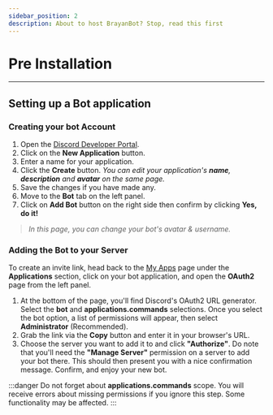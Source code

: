 ```yaml
---
sidebar_position: 2
description: About to host BrayanBot? Stop, read this first
---
```

# Pre Installation

---
## Setting up a Bot application

### Creating your bot Account

1. Open the [Discord Developer Portal](https://discord.com/developers/applications/me).
2. Click on the **New Application** button.
3. Enter a name for your application.
4. Click the **Create** button. 
_You can edit your application's **name**, **description** and **avatar** on the same page._
5. Save the changes if you have made any.
6. Move to the **Bot** tab on the left panel.
7. Click on **Add Bot** button on the right side then confirm by clicking **Yes, do it!**

> _In this page, you can change your bot's avatar & username._

### Adding the Bot to your Server

To create an invite link, head back to the [My Apps](https://discord.com/developers/applications/me) page under the **Applications** section, click on your bot application, and open the **OAuth2** page from the left panel.

1. At the bottom of the page, you'll find Discord's OAuth2 URL generator. Select the **bot** and **applications.commands** selections. Once you select the bot option, a list of permissions will appear, then select **Administrator** (Recommended).
2. Grab the link via the **Copy** button and enter it in your browser's URL.
3. Choose the server you want to add it to and click **"Authorize"**. Do note that you'll need the **"Manage Server"** permission on a server to add your bot there. This should then present you with a nice confirmation message. Confirm, and enjoy your new bot.

:::danger
Do not forget about **applications.commands** scope. You will receive errors about missing permissions if you ignore this step. Some functionality may be affected.
:::